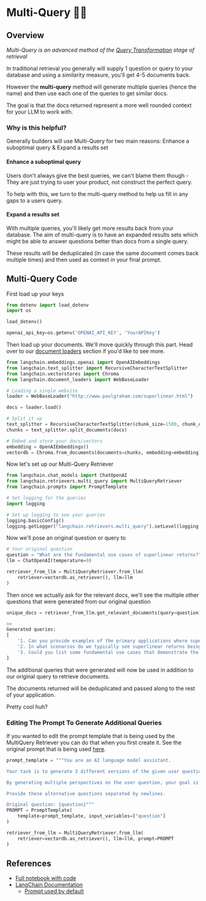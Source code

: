 # Multi-Query 🦜🔗

<!-- {% embed url="https://youtu.be/VYmiVkalgRc" %} -->

## Overview

_Multi-Query is an advanced method of the_ [_Query Transformation_](./) _stage of retrieval_

In traditional retrieval you generally will supply 1 question or query to your database and using a similarity measure, you'll get 4-5 documents back.

However the **multi-query** method will generate multiple queries (hence the name) and then use each one of the queries to get similar docs.

The goal is that the docs returned represent a more well rounded context for your LLM to work with.

<!-- <figure><img src="../.gitbook/assets/MultiQuery.gif" alt=""><figcaption><p>The Multi-Query Method Of Query Transformation</p></figcaption></figure> -->

### Why is this helpful?

Generally builders will use Multi-Query for two main reasons: Enhance a suboptimal query & Expand a results set

#### **Enhance a suboptimal query**

Users don't always give the best queries, we can't blame them though - They are just trying to user your product, not construct the perfect query.

To help with this, we turn to the multi-query method to help us fill in any gaps to a users query.

#### **Expand a results set**

With multiple queries, you'll likely get more results back from your database. The aim of multi-query is to have an expanded results sets which might be able to answer questions better than docs from a single query.

These results will be deduplicated (in case the same document comes back multiple times) and then used as context in your final prompt.

## Multi-Query Code

First load up your keys

```python
from dotenv import load_dotenv
import os

load_dotenv()

openai_api_key=os.getenv('OPENAI_API_KEY', 'YourAPIKey')
```

Then load up your documents. We'll move quickly through this part. Head over to our [document loaders](../document-loaders-coming-soon/) section if you'd like to see more.

```python
from langchain.embeddings.openai import OpenAIEmbeddings
from langchain.text_splitter import RecursiveCharacterTextSplitter
from langchain.vectorstores import Chroma
from langchain.document_loaders import WebBaseLoader

# Loading a single website
loader = WebBaseLoader("http://www.paulgraham.com/superlinear.html")

docs = loader.load()

# Split it up
text_splitter = RecursiveCharacterTextSplitter(chunk_size=1500, chunk_overlap=0)
chunks = text_splitter.split_documents(docs)

# Embed and store your docs/vectors
embedding = OpenAIEmbeddings()
vectordb = Chroma.from_documents(documents=chunks, embedding=embedding)
```

Now let's set up our Multi-Query Retriever

```python
from langchain.chat_models import ChatOpenAI
from langchain.retrievers.multi_query import MultiQueryRetriever
from langchain.prompts import PromptTemplate

# Set logging for the queries
import logging

# Set up logging to see your queries
logging.basicConfig()
logging.getLogger("langchain.retrievers.multi_query").setLevel(logging.INFO)
```

Now we'll pose an original question or query to

```python
# Your original question
question = "What are the fundamental use cases of superlinear returns?"
llm = ChatOpenAI(temperature=0)

retriever_from_llm = MultiQueryRetriever.from_llm(
    retriever=vectordb.as_retriever(), llm=llm
)
```

Then once we actually ask for the relevant docs, we'll see the multiple other questions that were generated from our original question

<!-- {% code overflow="wrap" %} -->
```python
unique_docs = retriever_from_llm.get_relevant_documents(query=question)

>>
Generated queries:
[
    '1. Can you provide examples of the primary applications where superlinear returns are observed?',
    '2. In what scenarios do we typically see superlinear returns being utilized?',
    '3. Could you list some fundamental use cases that demonstrate the concept of superlinear returns?'
]
```
<!-- {% endcode %} -->

The additional queries that were generated will now be used in addition to our original query to retrieve documents.

The documents returned will be deduplicated and passed along to the rest of your application.

Pretty cool huh?

### Editing The Prompt To Generate Additional Queries

If you wanted to edit the prompt template that is being used by the MultiQuery Retriever you can do that when you first create it. See the original prompt that is being used [here](https://github.com/langchain-ai/langchain/blob/60d025b83be4d4f884c67819904383ccd89cff87/libs/langchain/langchain/retrievers/multi\_query.py#L38).

<!-- {% code overflow="wrap" %} -->
```python
prompt_template = """You are an AI language model assistant.

Your task is to generate 3 different versions of the given user question to retrieve relevant documents from a vector database.

By generating multiple perspectives on the user question, your goal is to help the user overcome some of the limitations  of distance-based similarity search.

Provide these alternative questions separated by newlines.

Original question: {question}"""
PROMPT = PromptTemplate(
    template=prompt_template, input_variables=["question"]
)

retriever_from_llm = MultiQueryRetriever.from_llm(
    retriever=vectordb.as_retriever(), llm=llm, prompt=PROMPT
)
```
<!-- {% endcode %} -->

## References

* [Full notebook with code](https://github.com/gkamradt/langchain-tutorials/blob/main/data\_generation/Advanced%20Retrieval%20With%20LangChain.ipynb)
* [LangChain Documentation](./)
  * [Prompt used by default](https://github.com/langchain-ai/langchain/blob/60d025b83be4d4f884c67819904383ccd89cff87/libs/langchain/langchain/retrievers/multi\_query.py#L38)